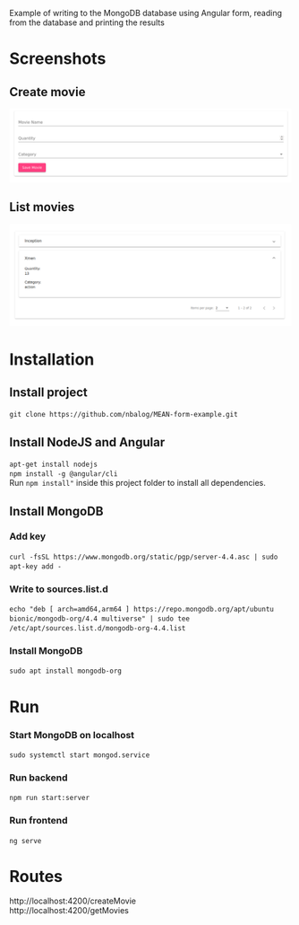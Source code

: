 Example of writing to the MongoDB database using Angular form, reading from the database and printing the results
# Screenshots
## Create movie
![Create movie](https://github.com/nbalog/MEAN-form-example/blob/main/images/create-movie.png?raw=true)
## List movies
![Get movies](https://github.com/nbalog/MEAN-form-example/blob/main/images/get-movies.png?raw=true)
# Installation
## Install project
``` git clone https://github.com/nbalog/MEAN-form-example.git ```
## Install NodeJS and Angular
``` apt-get install nodejs ```  
``` npm install -g @angular/cli ```     
Run ``` npm install" ``` inside this project folder to install all dependencies.

## Install MongoDB 
### Add key
``` curl -fsSL https://www.mongodb.org/static/pgp/server-4.4.asc | sudo apt-key add - ``` 
### Write to sources.list.d
``` echo "deb [ arch=amd64,arm64 ] https://repo.mongodb.org/apt/ubuntu bionic/mongodb-org/4.4 multiverse" | sudo tee /etc/apt/sources.list.d/mongodb-org-4.4.list ```
### Install MongoDB
``` sudo apt install mongodb-org ```

# Run
### Start MongoDB on localhost
``` sudo systemctl start mongod.service ```
### Run backend  
``` npm run start:server ```
### Run frontend
``` ng serve ``` 

# Routes
http://localhost:4200/createMovie    
http://localhost:4200/getMovies   


